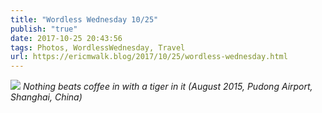 ```yaml
---
title: "Wordless Wednesday 10/25"
publish: "true"
date: 2017-10-25 20:43:56
tags: Photos, WordlessWednesday, Travel
url: https://ericmwalk.blog/2017/10/25/wordless-wednesday.html
---
```


![](https://ericmwalk.blog/uploads/2022/c7ba7151a6.jpg)
*Nothing beats coffee in with a tiger in it (August 2015, Pudong Airport, Shanghai, China)*